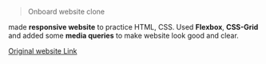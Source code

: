 > Onboard website clone

made **responsive website** to practice HTML, CSS.
Used **Flexbox**, **CSS-Grid** and added some **media queries** to make website look good and clear.

[Original website Link](https://onboard-template.webflow.io/)
